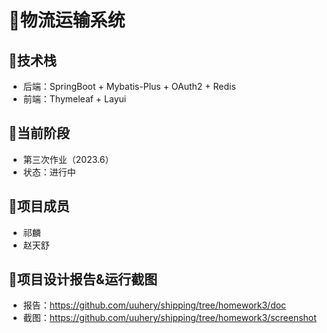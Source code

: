 #  🚚物流运输系统
## 🥇技术栈
- 后端：SpringBoot + Mybatis-Plus + OAuth2 + Redis
- 前端：Thymeleaf + Layui

## 🥈当前阶段
- 第三次作业（2023.6）
- 状态：进行中

## 💎项目成员
- 祁麟
- 赵天舒

## 📁项目设计报告&运行截图
- 报告：https://github.com/uuhery/shipping/tree/homework3/doc
- 截图：https://github.com/uuhery/shipping/tree/homework3/screenshot
